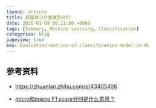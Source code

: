 ```yaml
---
layout: article
title: 机器学习分类模型评价
date: 2020-01-09 00:11:00 +0800
tags: [Summary, Machine Learning, Classification]
categories: blog
pageview: true
key: Evaluation-metrics-of-classification-model-in-ML
---
```






## 参考资料

- https://zhuanlan.zhihu.com/p/43405406

- [micro和macro F1 score分别是什么意思？](http://sofasofa.io/forum_main_post.php?postid=1001112)

